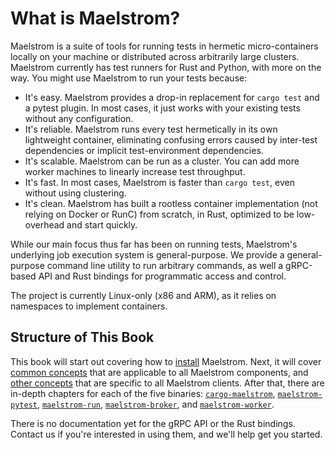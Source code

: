 # What is Maelstrom?

Maelstrom is a suite of tools for running tests in hermetic micro-containers
locally on your machine or distributed across arbitrarily large clusters.
Maelstrom currently has test runners for Rust and Python, with more on the
way. You might use Maelstrom to run your tests because:

* It's easy. Maelstrom provides a drop-in replacement for `cargo test` and a
  pytest plugin. In most cases, it just works with your existing tests without
  any configuration.
* It's reliable. Maelstrom runs every test hermetically in its own lightweight
  container, eliminating confusing errors caused by inter-test dependencies or
  implicit test-environment dependencies.
* It's scalable. Maelstrom can be run as a cluster. You can add more worker machines to
  linearly increase test throughput.
* It's fast. In most cases, Maelstrom is faster than `cargo test`, even
  without using clustering.
* It's clean. Maelstrom has built a rootless container implementation (not
  relying on Docker or RunC) from scratch, in Rust, optimized to be
  low-overhead and start quickly.

While our main focus thus far has been on running tests, Maelstrom's underlying
job execution system is general-purpose. We provide a general-purpose command
line utility to run arbitrary commands, as well a gRPC-based API and Rust
bindings for programmatic access and control.

The project is currently Linux-only (x86 and ARM), as it relies on namespaces
to implement containers.

## Structure of This Book

This book will start out covering how to [install](installation.md) Maelstrom.
Next, it will cover [common concepts](common.md) that are applicable to all
Maelstrom components, and [other concepts](client-specific-concepts.md) that
are specific to all Maelstrom clients. After that, there are in-depth chapters
for each of the five binaries: [`cargo-maelstrom`](cargo-maelstrom.md),
[`maelstrom-pytest`](pytest.md), [`maelstrom-run`](run.md),
[`maelstrom-broker`](broker.md), and [`maelstrom-worker`](worker.md).

There is no documentation yet for the gRPC API or the Rust bindings. Contact us
if you're interested in using them, and we'll help get you started.
